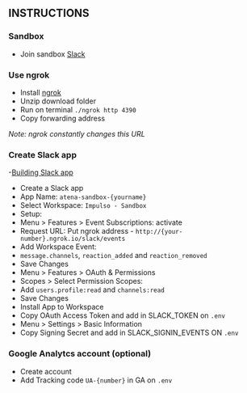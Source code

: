 ## INSTRUCTIONS

### Sandbox

-   Join sandbox [Slack](https://join.slack.com/t/impulso-sandbox/shared_invite/enQtNDQwODY3MzcxNDEzLTc1NTlkODA4NmY0YjJkZWYyMWRiOTE2MTA5YzczMzVhNzQzZDY0ZDVkYjI3ZDFlMTQ2ZmFmOTRmODNmMWRhOGY)

### Use ngrok

-   Install [ngrok](https://ngrok.com/)
-   Unzip download folder
-   Run on terminal `./ngrok http 4390`
-   Copy forwarding address

<span style="font-style: italic">
Note: ngrok constantly changes this URL
</span>

### Create Slack app

-[Building Slack app](https://api.slack.com/slack-apps)
-   Create a Slack app
-   App Name: `atena-sandbox-{yourname}`
-   Select Workspace: `Impulso - Sandbox`
-   Setup:
-   Menu > Features > Event Subscriptions: activate
-   Request URL: Put ngrok address - `http://{your-number}.ngrok.io/slack/events`
-   Add Workspace Event:
-   `message.channels`, `reaction_added` and `reaction_removed`
-   Save Changes
-   Menu > Features > OAuth & Permissions
-   Scopes > Select Permission Scopes:
-   Add `users.profile:read` and `channels:read`
-   Save Changes
-   Install App to Workspace
-   Copy OAuth Access Token and add in SLACK_TOKEN on `.env`
-   Menu > Settings > Basic Information
-   Copy Signing Secret and add in SLACK_SIGNIN_EVENTS ON `.env`

### Google Analytcs account (optional)

-   Create account
-   Add Tracking code `UA-{number}` in GA on `.env`
